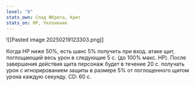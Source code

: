 ```yaml
---
level: "6"
stats_own: Спад ФКрита, Крит
stats_on: HP, Уклонение
---
```



![[Pasted image 20250219123303.png]]

Когда HP ниже 50%, есть шанс 5% получить при вход. атаке щит, поглощающий весь урон в следующие 5 с. (до 100% макс. HP). После завершения действия щита персонаж будет в течение 20 с. получать урон с игнорированием защиты в размере 5% от поглощенного щитом урона каждую секунду. CD: 60 с.